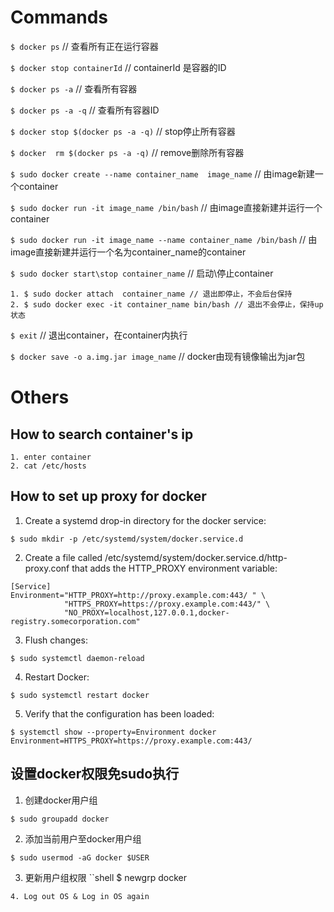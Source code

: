 # Commands
`$ docker ps` // 查看所有正在运行容器

`$ docker stop containerId` // containerId 是容器的ID

`$ docker ps -a` // 查看所有容器

`$ docker ps -a -q` // 查看所有容器ID

`$ docker stop $(docker ps -a -q)` //  stop停止所有容器

`$ docker  rm $(docker ps -a -q)` //   remove删除所有容器

`$ sudo docker create --name container_name  image_name` // 由image新建一个container

`$ sudo docker run -it image_name /bin/bash` // 由image直接新建并运行一个container

`$ sudo docker run -it image_name --name container_name /bin/bash` // 由image直接新建并运行一个名为container_name的container

`$ sudo docker start\stop container_name` // 启动\停止container

```shell
1. $ sudo docker attach  container_name // 退出即停止，不会后台保持
2. $ sudo docker exec -it container_name bin/bash // 退出不会停止，保持up状态
```

`$ exit`  // 退出container，在container内执行

`$ docker save -o a.img.jar image_name` // docker由现有镜像输出为jar包

# Others
## How to search container's ip
```shell
1. enter container
2. cat /etc/hosts
```

## How to set up proxy for docker
1. Create a systemd drop-in directory for the docker service:
```shell
$ sudo mkdir -p /etc/systemd/system/docker.service.d
```

2. Create a file called /etc/systemd/system/docker.service.d/http-proxy.conf that adds the HTTP_PROXY environment variable:
```shell
[Service]    
Environment="HTTP_PROXY=http://proxy.example.com:443/ " \ 
            "HTTPS_PROXY=https://proxy.example.com:443/" \
            "NO_PROXY=localhost,127.0.0.1,docker-registry.somecorporation.com"
```

3. Flush changes:
```shell
$ sudo systemctl daemon-reload
```

4. Restart Docker:
```shell
$ sudo systemctl restart docker
```

5. Verify that the configuration has been loaded:
```shell
$ systemctl show --property=Environment docker
Environment=HTTPS_PROXY=https://proxy.example.com:443/
```

## 设置docker权限免sudo执行
1. 创建docker用户组
```shell
$ sudo groupadd docker
```
2. 添加当前用户至docker用户组
```shell
$ sudo usermod -aG docker $USER
```
3. 更新用户组权限
``shell
$ newgrp docker
```
4. Log out OS & Log in OS again
